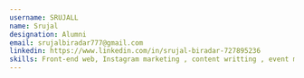 ```yaml
---
username: SRUJALL
name: Srujal
designation: Alumni
email: srujalbiradar777@gmail.com
linkedin: https://www.linkedin.com/in/srujal-biradar-727895236
skills: Front-end web, Instagram marketing , content writting , event management
---
```


